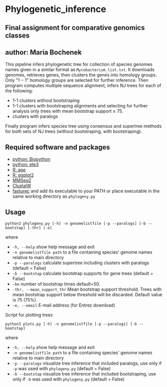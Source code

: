 # Phylogenetic_inference

## Final assignment for comparative genomics classes
## author: Maria Bochenek

This pipeline infers phylogenetic tree for collection of species genomes names given in a similar format as `Mycobacterium_list.txt`. It downloads genomes, retrieves genes, then clusters the genes into homology groups. Only "$1-1$" homology groups are selected for further inference. Then program computes multiple sequence alignment, infers NJ trees for each of the following: 
* 1-1 clusters without bootstraping
* 1-1 clusters with bootstraping alignments and selecting for further analysis only trees with mean bootstrap support $\geq$ 75.
* clusters with paralogs 

Finally program infers species tree using consensus and supertree methods for both sets of NJ trees (without bootstraping, with bootstraping).

## Required software and packages

* [python: Biopython](https://biopython.org/)
* [python: ete3](http://etetoolkit.org/)
* [R: ape](https://cran.r-project.org/web/packages/ape/index.html)
* [R: ggplot2](https://cran.r-project.org/web/packages/ggplot2/index.html)
* [MMSeq2](https://github.com/soedinglab/MMseqs2)
* [ClustalW](http://www.clustal.org/clustal2/)
* [fasturec](http://bioputer.mimuw.edu.pl/gorecki/fasturec/) and add its executable to your PATH or place executable in the same working directory as `phylogeny.py`

## Usage
`python3 phylogeny.py [-h] -n genomelistfile [-p --paralogs] [-b --bootstap] [-thr] [-e]`

where
* `-h, --help` show help message and exit
* `-n genomelistfile path` to a file containing species' genome names relative to main directory
* `-p --paralogs` calculate supertree including clusters with paralogs (default = False)
* `-b --bootstap` calculate bootstrap supports for gene trees (default = False)
* `-bn` number of bootstrap times default=50.
* `-thr, --mean_support_thr` Mean bootstrap support threshold. Trees with mean bootstrap support below threshold will be discarded. Default value is 75 (75%).
* `-e, --email` E-mail address (for Entrez download)

Script for plotting trees

`python3 plots.py [-h] -n genomelistfile [-p --paralogs] [-b --bootstap]`

where 

* `-h, --help` show help message and exit
* `-n genomelistfile path` to a file containing species' genome names relative to main directory
* `-p --paralogs` visualize tree inference that included paralogs, use only if `-p` was used with `phylogeny.py` (default = False)
* `-b --bootstap` visualize tree inference that included bootstraping, use only if `-b` was used with `phylogeny.py` (default = False)
